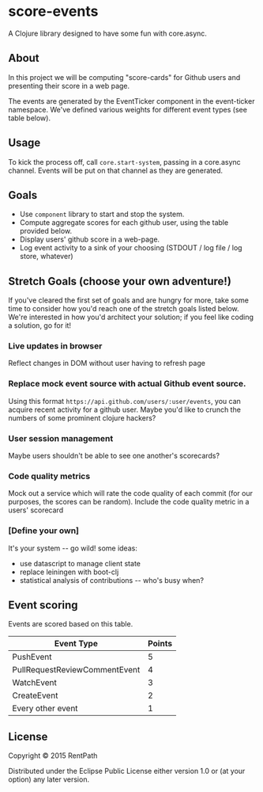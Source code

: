 # score-events

A Clojure library designed to have some fun with core.async.

## About

In this project we will be computing "score-cards" for Github users and presenting their score in a web page.

The events are generated by the EventTicker component in the event-ticker namespace. We've defined various weights for different event types (see table below). 

## Usage
To kick the process off, call `core.start-system`, passing in a core.async channel. Events will be put on that channel as they are generated.

## Goals
- Use `component` library to start and stop the system.
- Compute aggregate scores for each github user, using the table provided below.
- Display users' github score in a web-page.
- Log event activity to a sink of your choosing (STDOUT / log file / log store, whatever)

## Stretch Goals (choose your own adventure!)
If you've cleared the first set of goals and are hungry for more, take some time to consider how you'd reach one of the stretch goals listed below. We're interested in how you'd architect your solution; if you feel like coding a solution, go for it!

### Live updates in browser
Reflect changes in DOM without user having to refresh page

### Replace mock event source with actual Github event source.
Using this format `https://api.github.com/users/:user/events`, you can acquire recent activity for a github user.
Maybe you'd like to crunch the numbers of some prominent clojure hackers?

### User session management
Maybe users shouldn't be able to see one another's scorecards?

### Code quality metrics
Mock out a service which will rate the code quality of each commit (for our purposes, the scores can be random).
Include the code quality metric in a users' scorecard

### [Define your own]
It's your system -- go wild!
some ideas:
- use datascript to manage client state
- replace leiningen with boot-clj
- statistical analysis of contributions -- who's busy when?


## Event scoring

Events are scored based on this table.  

| Event Type | Points |
|------------|---|
| PushEvent  | 5 |
| PullRequestReviewCommentEvent | 4 |
| WatchEvent  | 3 |
| CreateEvent | 2 |
| Every other event | 1 |




## License

Copyright © 2015 RentPath

Distributed under the Eclipse Public License either version 1.0 or (at
your option) any later version.
